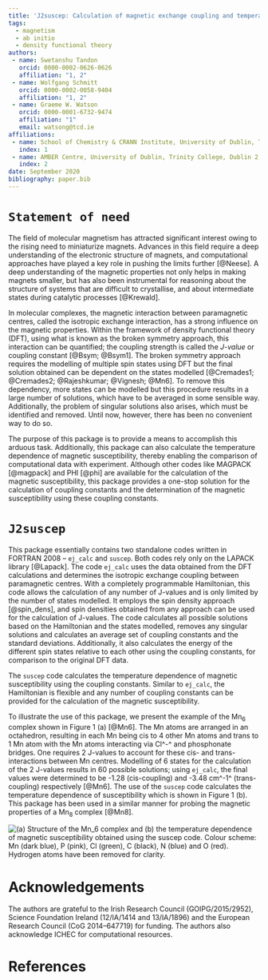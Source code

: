 ```yaml
---
title: 'J2suscep: Calculation of magnetic exchange coupling and temperature dependence of magnetic susceptibility'
tags:
  - magnetism
  - ab initio
  - density functional theory
authors:
 - name: Swetanshu Tandon
   orcid: 0000-0002-0626-0626
   affiliation: "1, 2"
 - name: Wolfgang Schmitt
   orcid: 0000-0002-0058-9404
   affiliation: "1, 2"
 - name: Graeme W. Watson
   orcid: 0000-0001-6732-9474
   affiliation: "1"
   email: watsong@tcd.ie
affiliations:
 - name: School of Chemistry & CRANN Institute, University of Dublin, Trinity College, Dublin 2, Ireland
   index: 1
 - name: AMBER Centre, University of Dublin, Trinity College, Dublin 2, Ireland
   index: 2
date: September 2020
bibliography: paper.bib
---
```


# `Statement of need`

The field of molecular magnetism has attracted significant interest owing 
to the rising need to miniaturize magnets. Advances in this field 
require a deep understanding of the electronic structure of magnets, and computational 
approaches have played a key role in pushing the limits 
further [@Neese]. A deep understanding of the magnetic properties not 
only helps in making magnets smaller, but has also been instrumental for
reasoning about the structure of systems that are difficult to crystallise, and
about intermediate states during catalytic processes [@Krewald].

In molecular complexes, the magnetic interaction between paramagnetic 
centres, called the isotropic exchange interaction, has a strong influence 
on the magnetic properties. Within the framework of density functional 
theory (DFT), using what is known as the broken symmetry approach, this 
interaction can be quantified; the coupling strength is called the 
*J-value* or coupling constant [@Bsym; @Bsym1]. The broken symmetry approach requires the 
modelling of multiple spin states using DFT but the final solution obtained 
 can be dependent on the states modelled [@Cremades1; @Cremades2; 
@Rajeshkumar; @Vignesh; @Mn6]. To remove this dependency, more states 
can be modelled but this procedure results in a large number of solutions, 
which have to be averaged in some sensible way. Additionally, the problem of 
singular solutions also arises, which must be identified and removed. 
Until now, however, there has been no convenient way to do so. 

The purpose of this 
package is to provide a means to accomplish this arduous task. Additionally, 
this package can also calculate the temperature dependence of magnetic 
susceptibility, thereby enabling the comparison of computational data with
experiment. Although other codes like MAGPACK [@magpack] and PHI [@phi]
are available for the calculation of the magnetic susceptibility, 
this package provides a one-stop solution for the calculation of coupling 
constants and the determination of the magnetic susceptibility using these 
coupling constants.


# `J2suscep`

This package essentially contains two standalone codes written in FORTRAN 2008 – 
`ej_calc` and `suscep`. Both codes rely only on the LAPACK library [@Lapack]. The 
code `ej_calc` uses the data obtained from the DFT calculations and determines the 
isotropic exchange coupling between paramagnetic centres. With a completely 
programmable Hamiltonian, this code allows the calculation of any number of 
J-values and is only limited by the number of states modelled. It employs the spin 
density approach [@spin_dens], and spin densities obtained from any approach can be used for the 
calculation of J-values. The code calculates all possible solutions based on the 
Hamiltonian and the states modelled, removes any singular solutions and calculates 
an average set of coupling constants and the standard deviations. Additionally, it 
also calculates the energy of the different spin states relative to each other using 
the coupling constants, for comparison to the original DFT data.

The `suscep` code calculates the temperature dependence of magnetic susceptibility 
using the coupling constants. Similar to `ej_calc`, the Hamiltonian is flexible and 
any number of coupling constants can be provided for the calculation of the magnetic 
susceptibility. 

To illustrate the use of this package, we present the example of the Mn$_6$ complex 
shown in Figure 1 (a) [@Mn6]. The Mn atoms are arranged in an octahedron, resulting in 
each Mn being cis to 4 other Mn atoms and trans to 1 Mn atom with the Mn atoms 
interacting via Cl^-^ and phosphonate bridges. One requires 2 J-values 
to account for these cis- and trans- interactions between Mn centres. Modelling of 6 states 
for the calculation of the 2 J-values results in 60 possible solutions; using `ej_calc`, 
the final values were determined to be -1.28 (cis-coupling) and -3.48 cm^-1^ (trans-coupling) 
respectively [@Mn6]. The use of the `suscep` code calculates the temperature dependence of 
susceptibility which is shown in Figure 1 (b). This package has been used in a similar manner 
for probing the magnetic properties of a Mn$_8$ complex [@Mn8].

![(a) Structure of the Mn$_6$ complex and (b) the temperature dependence of magnetic 
susceptibility obtained using the suscep code. Colour scheme: Mn (dark blue), P (pink), Cl (green), 
C (black), N (blue) and O (red). Hydrogen atoms have been removed for clarity.](plot.tif)


# Acknowledgements

The authors are grateful to the Irish Research Council (GOIPG/2015/2952), Science Foundation 
Ireland (12/IA/1414 and 13/IA/1896) and the European Research Council (CoG 2014–647719) for funding.
The authors also  acknowledge ICHEC for computational resources.  


# References
